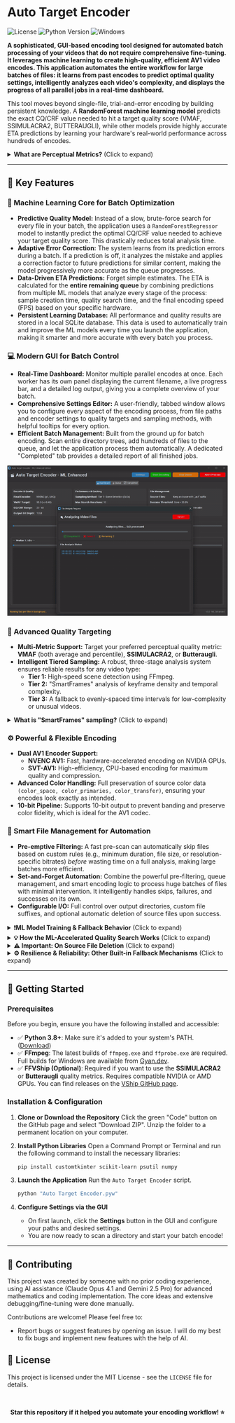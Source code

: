 # Auto Target Encoder
![License](https://img.shields.io/badge/license-MIT-green)
![Python Version](https://img.shields.io/badge/python-3.8+-blue)
![Windows](https://img.shields.io/badge/-Windows-0078D6?logo=windows&logoColor=white)

**A sophisticated, GUI-based encoding tool designed for **automated batch processing** of your videos that do not require comprehensive fine-tuning. It leverages machine learning to create high-quality, efficient AV1 video encodes. This application automates the entire workflow for large batches of files: it learns from past encodes to predict optimal quality settings, intelligently analyzes each video's complexity, and displays the progress of all parallel jobs in a real-time dashboard.**

This tool moves beyond single-file, trial-and-error encoding by building persistent knowledge. A **RandomForest machine learning model** predicts the exact CQ/CRF value needed to hit a target quality score (VMAF, SSIMULACRA2, BUTTERAUGLI), while other models provide highly accurate ETA predictions by learning your hardware's real-world performance across hundreds of encodes.

<details>
  <summary><strong>What are Perceptual Metrics?</strong> (Click to expand)</summary>
  
  Perceptual quality metrics like **VMAF**, **SSIMULACRA2**, and **Butteraugli** are designed to estimate how a human viewer would perceive video quality. This script uses them as a target to ensure encodes are not just mathematically similar, but *visually* excellent, achieving the perfect balance between file size and quality.
</details>

</div>

---

## 🎯 Key Features

### 🧠 Machine Learning Core for Batch Optimization

* **Predictive Quality Model:** Instead of a slow, brute-force search for every file in your batch, the application uses a `RandomForestRegressor` model to instantly predict the optimal CQ/CRF value needed to achieve your target quality score. This drastically reduces total analysis time.
* **Adaptive Error Correction:** The system learns from its prediction errors during a batch. If a prediction is off, it analyzes the mistake and applies a correction factor to future predictions for similar content, making the model progressively more accurate as the queue progresses.
* **Data-Driven ETA Predictions:** Forget simple estimates. The ETA is calculated for the **entire remaining queue** by combining predictions from multiple ML models that analyze every stage of the process: sample creation time, quality search time, and the final encoding speed (FPS) based on your specific hardware.
* **Persistent Learning Database:** All performance and quality results are stored in a local SQLite database. This data is used to automatically train and improve the ML models every time you launch the application, making it smarter and more accurate with every batch you process.

### 💻 Modern GUI for Batch Control

* **Real-Time Dashboard:** Monitor multiple parallel encodes at once. Each worker has its own panel displaying the current filename, a live progress bar, and a detailed log output, giving you a complete overview of your batch.
* **Comprehensive Settings Editor:** A user-friendly, tabbed window allows you to configure every aspect of the encoding process, from file paths and encoder settings to quality targets and sampling methods, with helpful tooltips for every option.
* **Efficient Batch Management:** Built from the ground up for batch encoding. Scan entire directory trees, add hundreds of files to the queue, and let the application process them automatically. A dedicated "Completed" tab provides a detailed report of all finished jobs.

<p align="center">
  <img src="https://github.com/Snickrr/Auto-Target-Encoder/blob/main/demo.gif" alt="Live Demo of Auto Target Encoder">
</p>

### 🎯 Advanced Quality Targeting

* **Multi-Metric Support:** Target your preferred perceptual quality metric: **VMAF** (both average and percentile), **SSIMULACRA2**, or **Butteraugli**.
* **Intelligent Tiered Sampling:** A robust, three-stage analysis system ensures reliable results for any video type:
    * **Tier 1:** High-speed scene detection using FFmpeg.
    * **Tier 2:** "SmartFrames" analysis of keyframe density and temporal complexity.
    * **Tier 3:** A fallback to evenly-spaced time intervals for low-complexity or unusual videos.
<details>
  <summary><strong>What is "SmartFrames" sampling?</strong> (Click to expand)</summary>
  
"SmartFrames" is an intelligent video sampling method designed to select the most representative clips for quality testing before a full encode. Its goal is to find short segments that represent the most complex or visually demanding parts of a video, ensuring the final quality settings are robust enough to handle the toughest scenes.

It works in a four-step process:

1.  **Keyframe Extraction**: First, it performs a high-speed scan of the video to identify the timestamp of every single keyframe.
2.  **Complexity Scoring**: Each keyframe is then assigned a "complexity score." A keyframe gets a higher score if it's part of a high-action sequence (meaning it's surrounded by many other keyframes) or indicates a very quick scene change.
3.  **Temporal Bucketing**: The video's timeline is divided into a number of equal segments, or "buckets." For example, if four samples are needed, the video's duration is split into four equal time slots.
4.  **Best-of-Bucket Selection**: Finally, the system looks inside each time bucket and selects the single keyframe with the highest complexity score from that segment.

The result is a set of sample points that are both evenly distributed throughout the video's duration and representative of its most challenging moments. This leads to a more accurate and reliable quality assessment than just picking scenes at random or at fixed intervals.

</details>

### ⚙️ Powerful & Flexible Encoding

* **Dual AV1 Encoder Support:**
    * **NVENC AV1:** Fast, hardware-accelerated encoding on NVIDIA GPUs.
    * **SVT-AV1:** High-efficiency, CPU-based encoding for maximum quality and compression.
* **Advanced Color Handling:** Full preservation of source color data `(color_space, color_primaries, color_transfer)`, ensuring your encodes look exactly as intended.
* **10-bit Pipeline:** Supports 10-bit output to prevent banding and preserve color fidelity, which is ideal for the AV1 codec.

### 📂 Smart File Management for Automation

* **Pre-emptive Filtering:** A fast pre-scan can automatically skip files based on custom rules (e.g., minimum duration, file size, or resolution-specific bitrates) *before* wasting time on a full analysis, making large batches more efficient.
* **Set-and-Forget Automation:** Combine the powerful pre-filtering, queue management, and smart encoding logic to process huge batches of files with minimal intervention. It intelligently handles skips, failures, and successes on its own.
* **Configurable I/O:** Full control over output directories, custom file suffixes, and optional automatic deletion of source files upon success.

<details>
  <summary><strong>❗ML Model Training & Fallback Behavior</strong> (Click to expand)</summary>
  
### How the Machine Learning Activates

The machine learning features are not active on the first run. The application needs to "learn" from your hardware and settings by gathering data from completed encodes.

* **ETA & Performance Models:** These models typically begin to activate and provide accurate predictions after the application has successfully logged around **15-20 encodes**.
* **Quality Prediction Model:** This model is more data-intensive. It becomes effective at predicting the optimal CQ/CRF value after it has logged approximately **50 quality data points** for a *specific combination* of settings (e.g., for NVENC with VMAF, or SVT-AV1 with SSIMULACRA2).

**In short: The more you use the application, the smarter, faster, and more accurate it becomes.**

<br>

### How the Script Works Without ML

The application is **fully functional** even before the ML models are trained. It simply uses more traditional, robust methods as a fallback:

* **For Quality Searching:** Instead of predicting the best quality setting in one shot, the script uses a reliable **interpolation search algorithm**. It intelligently tests a few different quality values to methodically narrow down the range and find the one that meets your target score. This process is slower than the ML prediction but is guaranteed to be accurate.
* **For ETA Predictions:** Before the performance model is trained, ETAs are based on **simple heuristics** (basic formulas that factor in video resolution, duration, and encoder type). These estimates are less precise than the ML predictions but still provide a general idea of the time required. However, please note that less work was put into perfecting this model as it is NOT the target of this project. 

</details>

<details>
  <summary><strong>💡 How the ML-Accelerated Quality Search Works</strong> (Click to expand)</summary>
  
The script's primary goal is to find the highest CQ/CRF value (for the best compression) that still meets your quality target. To do this as fast as possible, it uses a unique, confidence-based hybrid strategy that blends machine learning with traditional search methods.

Here’s how it works:

1.  **ML Prediction & Confidence Score**
    The process begins when the trained Quality Model analyzes the video's features. It doesn't just predict a single CQ value; it also returns a **confidence level** for its own prediction (High, Medium, or Low).

2.  **A Strategy for Every Situation**
    The script's next action depends entirely on that confidence level:

    * **High Confidence:** The script trusts the model and takes an aggressive, "fast-track" approach. It assumes the prediction is very close to correct and only performs one or two quality tests right around that value to confirm. This is the quickest path to a successful result.

    * **Medium Confidence:** The script is cautiously optimistic. It tests the predicted value first. If the result isn't perfect, it uses that new data point to perform a very narrow and targeted search, saving significant time compared to a full search.

    * **Low Confidence (or No ML Model):** The script plays it safe. It knows the prediction might be unreliable, so it falls back to the robust and traditional **interpolation search algorithm**. This method is slower but methodically narrows down the options to guarantee it finds the correct quality setting.

In essence, this system combines the raw speed of machine learning with the guaranteed accuracy of a methodical search. It only relies on the ML prediction when it's confident, ensuring both speed and reliability.

</details>

<details>
  <summary><strong>⚠️ Important: On Source File Deletion</strong> (Click to expand)</summary>
  
The setting `delete_source_file` is a **destructive feature** that should be used with extreme caution.

When this option is enabled in the settings:
* The original source file will be **permanently deleted** from your system after a successful encode.
* Deletion only occurs if the new file is successfully created, verified, and meets the minimum size reduction threshold. It will not delete the source if the encode fails or is skipped.

It is **strongly recommended** that you run the script on a small batch of test files first to ensure everything works as expected before enabling this feature on your main library. **Always have backups of important media.** This feature is disabled by default for your safety.

</details>

<details>
  <summary><strong>⚙️ Resilience & Reliability: Other Built-in Fallback Mechanisms</strong> (Click to expand)</summary>
  
Beyond the ML-to-traditional fallbacks, the script includes several other automatic systems designed to handle problematic videos and unexpected errors gracefully.

### Intelligent Sampling Fallback System

The script needs to select sample clips from every video for analysis, but not all videos are structured the same way. To handle this, it uses a tiered fallback system to guarantee a successful analysis every time.

* **Attempt #1: Tier 1 (Scene Detection)**
    The script first tries the fastest method: using FFmpeg to detect distinct scene changes. This is ideal for movies and TV shows. However, it can fail on content with very long, static shots like presentations or gameplay videos.

* **Attempt #2: Tier 2 (SmartFrames)**
    If Tier 1 fails to find enough scene changes, the script **automatically falls back** to the more robust SmartFrames analysis. This method analyzes keyframe density and is more reliable, but slightly slower.

* **Guaranteed Success: Tier 3 (Time Intervals)**
    If a video is highly unusual and even SmartFrames fails (e.g., a screen recording with no keyframes), the script **falls back a final time** to a foolproof method: selecting clips at simple, evenly-spaced intervals.

This tiered cascade ensures that *every video* can be successfully analyzed for quality testing, regardless of its content.

<br>

### Final Encode Safeguards

The final, full-length encode is the most time-consuming part of the process. To prevent the script from getting stuck for hours on a single problematic file, it uses several safeguards:

* **Stall & Freeze Detection:** The script actively monitors the FFmpeg process. If the output file stops growing in size or if the progress bar freezes for an extended period, the script will automatically terminate the stalled encode and mark it as failed, allowing the batch queue to move on.

* **Post-Encode Verification:** After an encode finishes, the script doesn't just assume it worked. It performs a final, quick check on the output file to ensure it's not corrupt, is readable, and has the correct video duration. If this check fails, the faulty file is discarded and the process is logged as a failure.

These mechanisms prevent the entire batch process from being halted by a single faulty video and ensure that you never end up with silent, corrupted files in your output directory.

</details>

---

## 🚀 Getting Started

### Prerequisites

Before you begin, ensure you have the following installed and accessible:

* ✅ **Python 3.8+**: Make sure it's added to your system's PATH. ([Download](https://python.org/downloads/))
* ✅ **FFmpeg**: The latest builds of `ffmpeg.exe` and `ffprobe.exe` are required. Full builds for Windows are available from [Gyan.dev](https://www.gyan.dev/ffmpeg/builds/).
* ✅ **FFVShip (Optional)**: Required if you want to use the **SSIMULACRA2** or **Butteraugli** quality metrics. Requires compatible NVIDIA or AMD GPUs. You can find releases on the [VShip GitHub page](https://github.com/Line-fr/Vship/releases).

### Installation & Configuration

1.  **Clone or Download the Repository**
    Click the green "Code" button on the GitHub page and select "Download ZIP". Unzip the folder to a permanent location on your computer.

2.  **Install Python Libraries**
    Open a Command Prompt or Terminal and run the following command to install the necessary libraries:
    ```bash
    pip install customtkinter scikit-learn psutil numpy
    ```

3.  **Launch the Application**
    Run the `Auto Target Encoder` script.
    ```bash
    python "Auto Target Encoder.pyw"
    ```

4.  **Configure Settings via the GUI**
    * On first launch, click the **Settings** button in the GUI and configure your paths and desired settings.
    * You are now ready to scan a directory and start your batch encode!

---

## 🤝 Contributing

This project was created by someone with no prior coding experience, using AI assistance (Claude Opus 4.1 and Gemini 2.5 Pro) for advanced mathematics and coding implementation. The core ideas and extensive debugging/fine-tuning were done manually.

Contributions are welcome! Please feel free to:
* Report bugs or suggest features by opening an issue. I will do my best to fix bugs and implement new features with the help of AI. 

## 📄 License

This project is licensed under the MIT License - see the `LICENSE` file for details.


<br>
<div align="center">

**Star this repository if it helped you automate your encoding workflow! ⭐**


</div>




